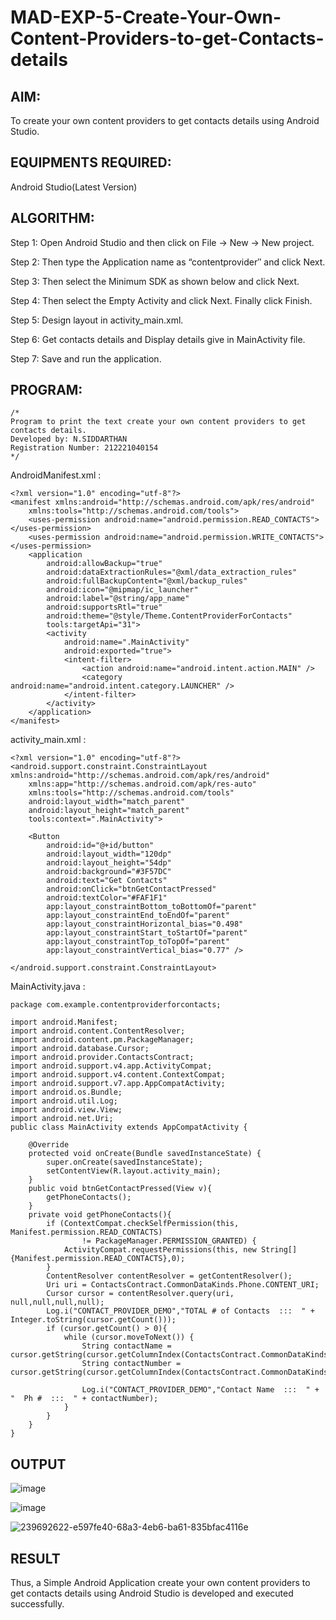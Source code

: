 # MAD-EXP-5-Create-Your-Own-Content-Providers-to-get-Contacts-details

## AIM:

To create your own content providers to get contacts details using Android Studio.

## EQUIPMENTS REQUIRED:

Android Studio(Latest Version)

## ALGORITHM:

Step 1: Open Android Studio and then click on File -> New -> New project.

Step 2: Then type the Application name as “contentprovider″ and click Next. 

Step 3: Then select the Minimum SDK as shown below and click Next.

Step 4: Then select the Empty Activity and click Next. Finally click Finish.

Step 5: Design layout in activity_main.xml.

Step 6: Get contacts details and Display details give in MainActivity file.

Step 7: Save and run the application.

## PROGRAM:
```
/*
Program to print the text create your own content providers to get contacts details.
Developed by: N.SIDDARTHAN
Registration Number: 212221040154
*/
```
AndroidManifest.xml :
```
<?xml version="1.0" encoding="utf-8"?>
<manifest xmlns:android="http://schemas.android.com/apk/res/android"
    xmlns:tools="http://schemas.android.com/tools">
    <uses-permission android:name="android.permission.READ_CONTACTS"></uses-permission>
    <uses-permission android:name="android.permission.WRITE_CONTACTS"></uses-permission>
    <application
        android:allowBackup="true"
        android:dataExtractionRules="@xml/data_extraction_rules"
        android:fullBackupContent="@xml/backup_rules"
        android:icon="@mipmap/ic_launcher"
        android:label="@string/app_name"
        android:supportsRtl="true"
        android:theme="@style/Theme.ContentProviderForContacts"
        tools:targetApi="31">
        <activity
            android:name=".MainActivity"
            android:exported="true">
            <intent-filter>
                <action android:name="android.intent.action.MAIN" />
                <category android:name="android.intent.category.LAUNCHER" />
            </intent-filter>
        </activity>
    </application>
</manifest>
```
activity_main.xml :
```
<?xml version="1.0" encoding="utf-8"?>
<android.support.constraint.ConstraintLayout xmlns:android="http://schemas.android.com/apk/res/android"
    xmlns:app="http://schemas.android.com/apk/res-auto"
    xmlns:tools="http://schemas.android.com/tools"
    android:layout_width="match_parent"
    android:layout_height="match_parent"
    tools:context=".MainActivity">

    <Button
        android:id="@+id/button"
        android:layout_width="120dp"
        android:layout_height="54dp"
        android:background="#3F57DC"
        android:text="Get Contacts"
        android:onClick="btnGetContactPressed"
        android:textColor="#FAF1F1"
        app:layout_constraintBottom_toBottomOf="parent"
        app:layout_constraintEnd_toEndOf="parent"
        app:layout_constraintHorizontal_bias="0.498"
        app:layout_constraintStart_toStartOf="parent"
        app:layout_constraintTop_toTopOf="parent"
        app:layout_constraintVertical_bias="0.77" />

</android.support.constraint.ConstraintLayout>
```
MainActivity.java :
```
package com.example.contentproviderforcontacts;

import android.Manifest;
import android.content.ContentResolver;
import android.content.pm.PackageManager;
import android.database.Cursor;
import android.provider.ContactsContract;
import android.support.v4.app.ActivityCompat;
import android.support.v4.content.ContextCompat;
import android.support.v7.app.AppCompatActivity;
import android.os.Bundle;
import android.util.Log;
import android.view.View;
import android.net.Uri;
public class MainActivity extends AppCompatActivity {

    @Override
    protected void onCreate(Bundle savedInstanceState) {
        super.onCreate(savedInstanceState);
        setContentView(R.layout.activity_main);
    }
    public void btnGetContactPressed(View v){
        getPhoneContacts();
    }
    private void getPhoneContacts(){
        if (ContextCompat.checkSelfPermission(this, Manifest.permission.READ_CONTACTS)
                != PackageManager.PERMISSION_GRANTED) {
            ActivityCompat.requestPermissions(this, new String[] {Manifest.permission.READ_CONTACTS},0);
        }
        ContentResolver contentResolver = getContentResolver();
        Uri uri = ContactsContract.CommonDataKinds.Phone.CONTENT_URI;
        Cursor cursor = contentResolver.query(uri, null,null,null,null);
        Log.i("CONTACT_PROVIDER_DEMO","TOTAL # of Contacts  :::  " + Integer.toString(cursor.getCount()));
        if (cursor.getCount() > 0){
            while (cursor.moveToNext()) {
                String contactName = cursor.getString(cursor.getColumnIndex(ContactsContract.CommonDataKinds.Phone.DISPLAY_NAME));
                String contactNumber = cursor.getString(cursor.getColumnIndex(ContactsContract.CommonDataKinds.Phone.NUMBER));

                Log.i("CONTACT_PROVIDER_DEMO","Contact Name  :::  " + "  Ph #  :::  " + contactNumber);
            }
        }
    }
}
```
## OUTPUT

![image](https://github.com/Siddarthan999/MAD-EXP-5-Create-Your-Own-Content-Providers-to-get-Contacts-details/assets/91734840/2ca29669-80b7-40da-9bb1-3bebbe47531e)

![image](https://github.com/Siddarthan999/MAD-EXP-5-Create-Your-Own-Content-Providers-to-get-Contacts-details/assets/91734840/a855f27d-287a-43f8-bfa2-89a24c55e059)

![239692622-e597fe40-68a3-4eb6-ba61-835bfac4116e](https://github.com/Siddarthan999/MAD-EXP-5-Create-Your-Own-Content-Providers-to-get-Contacts-details/assets/91734840/bfc8e50f-4edd-4fbf-8217-4a126f98aa96)

## RESULT
Thus, a Simple Android Application create your own content providers to get contacts details using Android Studio is developed and executed successfully.
